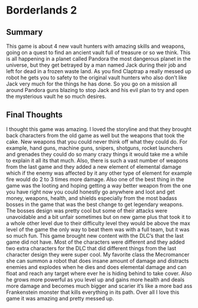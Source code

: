 # Borderlands 2

## Summary

This game is about 4 new vault hunters with amazing skills and weapons, going on a quest to find an ancient vault full of treasure or so we
think. This is all happening in a planet called Pandora the most dangerous planet in the universe, but they get betrayed by a man named 
Jack during their job and left for dead in a frozen waste land. As you find Claptrap a really messed up robot he gets you to safety to the
original vault hunters who also don’t like Jack very much for the things he has done. So you go on a mission all around Pandora guns blazing to stop Jack and his evil plan to try and open the mysterious vault he so much desires.  

## Final Thoughts

I thought this game was amazing. I loved the storyline and that they brought back characters from the old game as well but the weapons that
took the cake. New weapons that you could never think off what they could do. For example, hand guns, machine guns, snipers, shotguns, 
rocket launchers and grenades they could do so many crazy things it would take me a while to explain it all its that much. Also, there is 
such a vast number of weapons from the last game and they added a new element of elemental damage which if the enemy was affected by it any
other type of element for example fire would do 2 to 3 times more damage. Also one of the best thing in the game was the looting and hoping getting a way better weapon from the one you have right now you could honestly go anywhere and loot and get money, weapons, health, and shields especially from the most badass bosses in the game that was the best change to get legendary weapons. The bosses design 
was pretty cool but some of their attacks were unavoidable and a bit unfair sometimes but on new game plus that took it to a whole other level due to their difficulty level they would be above the max level of the game the only way to beat them was with a full team, but it was so much fun. This game brought new content with the DLC’s that the last game did not have. Most of the characters were different and they added two extra characters for the DLC that did different things from the last character design they were super cool. My favorite class the Mecromancer she can summon a robot that does insane amount of damage and distracts enemies and explodes when he dies and does elemental damage and can float and reach any target where ever he is hiding behind to take cover. Also he grows more powerful as you level up and gains more health and deals more damage and becomes much bigger and scarier it’s like a more bad ass Frankenstein monster that kills everything in its path. Over all I love this game it was amazing and pretty messed up.
